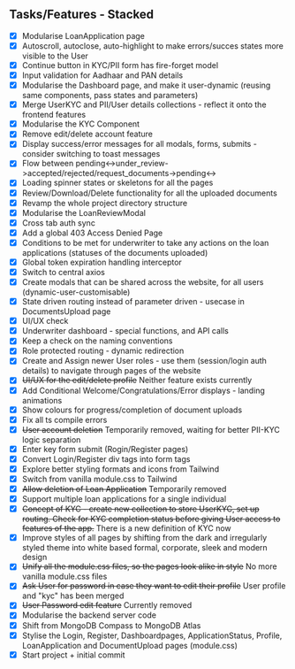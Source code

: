 ## Tasks/Features - Stacked

- [x] Modularise LoanApplication page
- [x] Autoscroll, autoclose, auto-highlight to make errors/succes states more visible to the User
- [x] Continue button in KYC/PII form has fire-forget model 
- [x] Input validation for Aadhaar and PAN details
- [x] Modularise the Dashboard page, and make it user-dynamic (reusing same components, pass states and parameters)
- [x] Merge UserKYC and PII/User details collections - reflect it onto the frontend features
- [x] Modularise the KYC Component
- [x] Remove edit/delete account feature
- [x] Display success/error messages for all modals, forms, submits - consider switching to toast messages
- [x] Flow between pending<->under_review->accepted/rejected/request_documents->pending<->
- [x] Loading spinner states or skeletons for all the pages
- [x] Review/Download/Delete functionality for all the uploaded documents
- [x] Revamp the whole project directory structure
- [x] Modularise the LoanReviewModal
- [x] Cross tab auth sync
- [x] Add a global 403 Access Denied Page
- [x] Conditions to be met for underwriter to take any actions on the loan applications (statuses of the documents uploaded)
- [x] Global token expiration handling interceptor
- [x] Switch to central axios
- [x] Create modals that can be shared across the website, for all users (dynamic-user-customisable)
- [x] State driven routing instead of parameter driven - usecase in DocumentsUpload page
- [x] UI/UX check
- [x] Underwriter dashboard - special functions, and API calls
- [x] Keep a check on the naming conventions
- [x] Role protected routing - dynamic redirection
- [x] Create and Assign newer User roles - use them (session/login auth details) to navigate through pages of the website
- [x] ~~UI/UX for the edit/delete profile~~ Neither feature exists currently
- [x] Add Conditional Welcome/Congratulations/Error displays - landing animations
- [x] Show colours for progress/completion of document uploads
- [x] Fix all ts compile errors
- [x] ~~User account deletion~~ Temporarily removed, waiting for better PII-KYC logic separation
- [x] Enter key form submit (Rogin/Register pages)
- [x] Convert Login/Register div tags into form tags
- [x] Explore better styling formats and icons from Tailwind
- [x] Switch from vanilla module.css to Tailwind
- [x] ~~Allow deletion of Loan Application~~ Temporarily removed
- [x] Support multiple loan applications for a single individual
- [x] ~~Concept of KYC - create new collection to store UserKYC, set up routing. Check for KYC completion status before giving User access to features of the app.~~ There is a new definition of KYC now
- [x] Improve styles of all pages by shifting from the dark and irregularly styled theme into white based formal, corporate, sleek and modern design
- [x] ~~Unify all the module.css files, so the pages look alike in style~~ No more vanilla module.css files
- [x] ~~Ask User for password in case they want to edit their profile~~ User profile and "kyc" has been merged
- [x] ~~User Password edit feature~~ Currently removed
- [x] Modularise the backend server code
- [x] Shift from MongoDB Compass to MongoDB Atlas
- [x] Stylise the Login, Register, Dashboardpages, ApplicationStatus, Profile, LoanApplication and DocumentUpload pages (module.css)
- [X] Start project + initial commit
